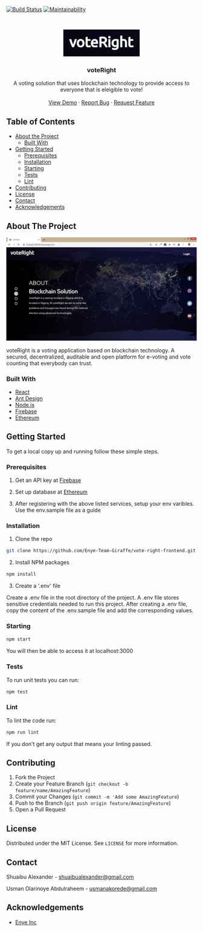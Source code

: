 [![Build Status](https://travis-ci.com/Enye-Team-Giraffe/vote-right-frontend.svg?branch=master)](https://travis-ci.com/Enye-Team-Giraffe/vote-right-frontend) [![Maintainability](https://api.codeclimate.com/v1/badges/ad5878b06004512fe071/maintainability)](https://codeclimate.com/github/Enye-Team-Giraffe/vote-right-frontend/maintainability)

<br />
<p align="center">
  <a href="https://voteright-e8208.firebaseapp.com">
    <img src="logo.PNG" alt="Logo" >
  </a>

  <h3 align="center">voteRight</h3>

  <p align="center">
    A voting solution that uses blockchain technology to provide access to everyone that is eleigible to vote!
    <br />
    <br />
    <a href="https://voteright-e8208.firebaseapp.com">View Demo</a>
    ·
    <a href="https://github.com/Enye-Team-Giraffe/vote-right-frontend/issues">Report Bug</a>
    ·
    <a href="https://github.com/Enye-Team-Giraffe/vote-right-frontend/issues">Request Feature</a>
  </p>
</p>

<!-- TABLE OF CONTENTS -->
## Table of Contents

* [About the Project](#about-the-project)
  * [Built With](#built-with)
* [Getting Started](#getting-started)
  * [Prerequisites](#prerequisites)
  * [Installation](#installation)
  * [Starting](#starting)
  * [Tests](#tests)
  * [Lint](#lint)
* [Contributing](#contributing)
* [License](#license)
* [Contact](#contact)
* [Acknowledgements](#acknowledgements)



<!-- ABOUT THE PROJECT -->
## About The Project

[<img src="homepage.PNG" alt="homepage" >](https://voteright-e8208.firebaseapp.com)

voteRight is a voting application based on blockchain technology. A secured, decentralized, auditable and open platform for e-voting and vote counting that everybody can trust.

### Built With

* [React](https://reactjs.org/)
* [Ant Design](https://ant.design/)
* [Node.js](https://nodejs.org/en/)
* [Firebase](https://firebase.google.com/)
* [Ethereum](https://ethereum.org/)


<!-- GETTING STARTED -->
## Getting Started

To get a local copy up and running follow these simple steps.

### Prerequisites

1. Get an API key at [Firebase](https://firebase.google.com/)

2. Set up database at [Ethereum](https://ethereum.org/)

3. After registering with the above listed services, setup your env varibles. Use the env.sample file as a guide

### Installation

1. Clone the repo
```sh
git clone https://github.com/Enye-Team-Giraffe/vote-right-frontend.git
```
2. Install NPM packages
```sh
npm install
```
3. Create a  '.env' file


Create a .env file in the root directory of the project. A .env file stores sensitive credentials needed to run this project. After creating a .env file, copy the content of the .env.sample file and add the corresponding values.

### Starting

```sh
npm start
```
You will then be able to access it at localhost:3000

### Tests

To run unit tests you can run:

```sh
npm test
```

### Lint
To lint the code run:

```sh
npm run lint
```
If you don't get any output that means your linting passed.


<!-- CONTRIBUTING -->
## Contributing
<!--
Contributions are what make the open source community such an amazing place to be learn, inspire, and create. Any contributions you make are **greatly appreciated**.
-->

1. Fork the Project
2. Create your Feature Branch (`git checkout -b feature/name/AmazingFeature`)
3. Commit your Changes (`git commit -m 'Add some AmazingFeature`)
4. Push to the Branch (`git push origin feature/AmazingFeature`)
5. Open a Pull Request

<!-- LICENSE -->
## License

Distributed under the MIT License. See `LICENSE` for more information.

<!-- CONTACT -->
## Contact

Shuaibu Alexander - shuaibualexander@gmail.com

Usman Olarinoye Abdulraheem - usmanakorede@gmail.com

<!-- ACKNOWLEDGEMENTS -->
## Acknowledgements
* [Enye Inc](enye.tech)



